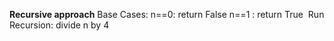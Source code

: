**Recursive approach**
Base Cases:
n==0: return False
n==1 : return True
​
Run Recursion: divide n by 4